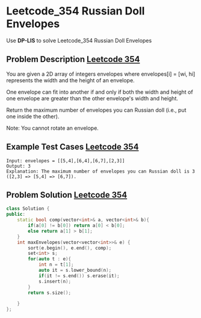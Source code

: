 # Leetcode_354 Russian Doll Envelopes

Use **DP-LIS** to solve Leetcode_354 Russian Doll Envelopes
<!--more-->


## Problem Description [Leetcode 354](https://leetcode.com/problems/russian-doll-envelopes/)

<p>
You are given a 2D array of integers envelopes where envelopes[i] = [wi, hi] represents the width and the height of an envelope.

One envelope can fit into another if and only if both the width and height of one envelope are greater than the other envelope's width and height.

Return the maximum number of envelopes you can Russian doll (i.e., put one inside the other).

Note: You cannot rotate an envelope.
</p>

## Example Test Cases [Leetcode 354](https://leetcode.com/problems/russian-doll-envelopes/)

```
Input: envelopes = [[5,4],[6,4],[6,7],[2,3]]
Output: 3
Explanation: The maximum number of envelopes you can Russian doll is 3 ([2,3] => [5,4] => [6,7]).
```

## Problem Solution [Leetcode 354](https://leetcode.com/problems/russian-doll-envelopes/)


```cpp
class Solution {
public:
    static bool comp(vector<int>& a, vector<int>& b){
        if(a[0] != b[0]) return a[0] < b[0];
        else return a[1] > b[1];
    }
    int maxEnvelopes(vector<vector<int>>& e) {
        sort(e.begin(), e.end(), comp);
        set<int> s;
        for(auto t : e){
            int n = t[1];
            auto it = s.lower_bound(n);
            if(it != s.end()) s.erase(it);
            s.insert(n);
        }
        return s.size();
        
    }
};
```
